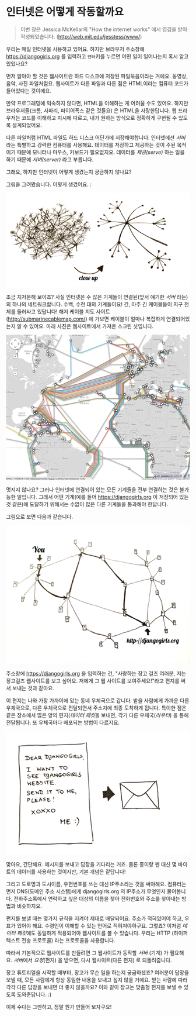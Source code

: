 # 인터넷은 어떻게 작동할까요

> 이번 장은 Jessica McKellar의 "How the internet works" 에서 영감을 받아 작성되었습니다. (http://web.mit.edu/jesstess/www/)

우리는 매일 인터넷을 사용하고 있어요. 하지만 브라우저 주소창에 https://djangogirls.org 를 입력하고 `엔터`키를 누르면 어떤 일이 일어나는지 혹시 알고 있었나요?

먼저 알아야 할 것은 웹사이트란 하드 디스크에 저장된 파일묶음이라는 거에요. 동영상, 음악, 사진 파일처럼요. 웹사이트가 다른 파일과 다른 점은 HTML이라는 컴퓨터 코드가 들어있다는 것이에요.

만약 프로그래밍에 익숙하지 않다면, HTML을 이해하는 게 어려울 수도 있어요. 하지만 브라우저들(크롬, 사파리, 파이어폭스 같은 것들요) 은 HTML을 사랑한답니다. 웹 프라우저는 코드를 이해하고 지시에 따르고, 내가 원하는 방식으로 정확하게 구현될 수 있도록 설계되었어요.

다른 파일처럼 HTML 파일도 하드 디스크 어딘가에 저장해야합니다. 인터넷에선 *서버* 라는 특별하고 강력한 컴퓨터를 사용해요. 데이터를 저장하고 제공하는 것이 주된 목적이기 때문에 모니터나 마우스, 키보드가 필요없지요. 데이터를 *제공(serve)* 하는 일을 하기 때문에 *서버(server)* 라고 부릅니다.

그래요, 하지만 인터넷이 어떻게 생겼는지 궁금하지 않나요?

그림을 그려봤습니다. 이렇게 생겼어요. :

![그림 1.1][1]

[1]: images/internet_1.png

조금 지저분해 보이죠? 사실 인터넷은 수 많은 기계들이 연결된(앞서 얘기한 *서버* 라는) 의 하나의 네트워크랍니다. 수백, 수천 대의 기계들이요! 긴, 아주 긴 케이블들이 지구 전체를 둘러싸고 있답니다! 해저 케이블 지도 사이트 (http://submarinecablemap.com/) 에 가보면 케이블이 얼마나 복잡하게 연결되어있는지 알 수 있어요. 아래 사진은 웹사이트에서 가져온 스크린 샷입니다.

![그림 1.2][2]

[2]: images/internet_3.png

멋지지 않나요? 그러나 인터넷에 연결되어 있는 모든 기계들을 전부 연결하는 것은 불가능한 일입니다. 그래서 어떤 기계(예를 들어 https://djangogirls.org 이 저장되어 있는 것 같은)에 도달하기 위해서는 수없이 많은 다른 기계들을 통과해야 한답니다.

그림으로 보면 다음과 같습니다.

![그림 1.3][3]

 [3]: images/internet_2.png

주소창에 https://djangogirls.org 을 입력하는 건, "사랑하는 장고 걸즈 여러분, 저는 장고걸즈 웹사이트를 보고 싶어요. 저에게 그 웹 사이트를 보여주세요!"라고 편지를 써서 보내는 것과 같아요.

이 편지는 나와 가장 가까이에 있는 동네 우체국으로 갑니다. 받을 사람에게 가까운 다른 우체국으로, 다른 우체국으로 전달되면서 주소지에 최종 도착하게 됩니다. 특이한 점은 같은 장소에서 많은 양의 편지(*데이터 패킷*을 보내면, 각기 다른 우체국(*라우터*) 을 통해 전달됩니다. 또 우체국마다 배포되는 방법이 다르지요.

![그림 1.4][4]

 [4]: images/internet_4.png

맞아요, 간단해요. 메시지를 보내고 답장을 기다리는 거죠. 물론 종이랑 펜 대신 몇 바이트의 데이터를 사용하는 것이지만, 기본 개념은 같답니다!

그리고 도로명과 도시이름, 우편번호를 쓰는 대신 IP주소라는 것을 써야해요. 컴퓨터는 먼저 DNS(도메인 주소 시스템)에게 djangogirls.org 의 IP주소가 무엇인지 물어봅니다. 전화주소록에서 연락하고 싶은 대상의 이름을 찾아 전화번호와 주소를 찾아내는 방법과 비슷하지요.

편지를 보낼 때는 몇가지 규칙을 지켜야 제대로 배달되어요. 주소가 적혀있어야 하고, 우표가 있어야 해요. 수령인이 이해할 수 있는 언어로 적혀져야하구요. 그렇죠? 이처럼 *데이터 패킷*에도 동일하게 적용되어야 웹사이트를 볼 수 있습니다. 우리는 HTTP (하이퍼텍스트 전송 프로토콜) 라는 프로토콜을 사용합니다.

따라서 기본적으로 웹사이트를 만들려면 그 웹사이트가 동작할 *서버* (기계) 가 필요해요. *서버*에서 *요청*(편지) 을 받으면, 다시 웹사이트(다른 편지) 로 되돌려줍니다.

장고 튜토리얼을 시작할 때부터, 장고가 무슨 일을 하는지 궁금하셨죠? 여러분이 답장을 보낼 때, 모든 사람에게 항상 동일한 내용을 보내고 싶지 않을 거에요. 받는 사람에 따라 각각 다른 답장을 보내면 더 좋지 않을까요? 이와 같이 장고는 맞춤형 편지를 보낼 수 있도록 도와준답니다. :)

이제 수다는 그만하고, 정말 뭔가 만들어 보자구요!
